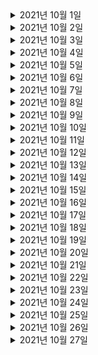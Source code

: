<details> <summary>2021년 10월 1일</summary>

## 회사 업무
- 오더 대기 상태로 변경 코드 분석
- [DDD] DDD START
  - Chapter 4 (90% -> 100%)
  - Chapter 6 (0% -> 100%)
  - Chapter 7 (0% -> 50%)

## 개인 공부
- [Spring] Cloud
  - Chapter3 (0% -> 10%) 

</details>

<details> <summary>2021년 10월 2일</summary>

## 회사 업무

## 개인 공부
- [Spring] Cloud
  - Chapter3 (10% -> 15%) 
- [공모전] Modak
  - Server: AI와의 통신을 위한 intro API 추가, m1전용 mysql 명령어 추가
  - AI: Django REST API에 실제 AI 동작 추가 

</details>

<details> <summary>2021년 10월 3일</summary>

## 회사 업무

## 개인 공부
- [공모전] Modak
  - 회의
    - 앞으로 해야될 일 정리
    - Flutter 업무 분배 
    - Server & AI 시연 및 진행 사항 보고 
  - Server
    - Firestore 연동 및 저장 테스트 
  - Flutter
    - 환경설정 세팅
    - DBRepository 코드리뷰
   

</details>

<details> <summary>2021년 10월 4일</summary>

## 회사 업무

## 개인 공부
- [공모전] Modak
  - Server
    - Firestore 연동 및 Camping 데이터 저장 api 추가
    - querydsl 세팅 
    - 지역별 검색을 위한 groups api 추가
    - 운영형태 검색을 위한 groups api 추가
    - 입자구분(환경) 검색을 위한 groups api 추가 
   

</details>

<details> <summary>2021년 10월 5일</summary>

## 회사 업무
- 오더 정보 변경 코드 분석
- [DDD] DDD START
  - Chapter 7 (50% -> 100%)

## 개인 공부
- [공모전] Modak
  - Server
    - camping 동적 검색 기능 및 페이징 기능 완성
    - groups api URI refactorying
   

</details>

<details> <summary>2021년 10월 6일</summary>

## 회사 업무
- 오더 정보 변경 코드 분석
- [DDD] DDD START
  - Chapter 8 (0% -> 80%)
- msa 스터디 참석
- [AWS] aws-class-youtube 
  - 세팅 완료 

## 개인 공부
- [공모전] Modak
  - Server
    - camping 동적 검색 기능 및 페이징 기능 완성
    - groups api URI refactorying
   

</details>



<details> <summary>2021년 10월 7일</summary>

## 회사 업무
- [DDD] DDD START
  - Chapter 8 (80% -> 100%)
- msa 스터디 참석
- 라스트마일 개발 Talk Talk 미팅 참석


## 개인 공부
   

</details>


<details> <summary>2021년 10월 8일</summary>

## 회사 업무
- [DDD] DDD START
  - Chapter 9 (0% -> 50%)
- [AWS] aws-class-youtube 
  - Chapter 1 (0% -> 100%)

## 개인 공부
- [공모전] Modak
  - Server
    - CampingImage DTO 추가 및 Camping과 연관관계 추가
   

</details>

<details> <summary>2021년 10월 9일</summary>

## 회사 업무

## 개인 공부
- [공모전] Modak
  - Server
    - Swagger 버그 수정
    - Camping 저장할때 Camping의 Image정보 같이 저장되도록 변경
    - Camping 조회 api request를 body에서 parameter로 변경
- [msa]
  - 초기 세팅 완료
   

</details>

<details> <summary>2021년 10월 10일</summary>

## 회사 업무

## 개인 공부
- [공모전] Modak
  - App(Flutter)
    - 검색 UI 기본틀 완성 및 Map 페이지와 연결
  - Server
    - Camping 조회 api에 description 필드 추가 
   
</details>


<details> <summary>2021년 10월 11일</summary>

## 회사 업무

## 개인 공부
- [공모전] Modak
  - App(Flutter)
    - 검색 UI 디자인 수정 및 API와 연동 완성 
  - Server
    - Camping 조회 api에 contentId로 검색할 수 있도록 파라미터 추가 
   
</details>

<details> <summary>2021년 10월 12일</summary>

## 회사 업무
- [DDD] DDD START
  - Chapter 9 (50% -> 100%)
- [AWS] aws-class-youtube 
  - Chapter 2 (0% -> 100%)
  - Chapter 3 (0% -> 100%)
- '오더 과적 및 배송 가이드 메시지 조회' 코드 분석


## 개인 공부
   
</details>


<details> <summary>2021년 10월 13일</summary>

## 회사 업무
- [DDD] DDD START
  - Chapter 10 (0% -> 40%)
- '관제화면 오더 리스트 엑셀 다운로드' 코드 분석
- redis 소개 참여


## 개인 공부
- [공모전] Modak
  - Server
    - request를 dto패키지 포함되게 변경
    - 유저의 정보로 좋아요한 camping들 리스트가 보여지는 User 조회 api 추가
    - 좋아요 기능을 위한 Good 애그리거트 생성 및 생성 api 추가
    - User객체 생성 및 생성 api 추가 
   
</details>


<details> <summary>2021년 10월 14일</summary>

## 회사 업무
- [DDD] DDD START
  - Chapter 10 (40% -> 70%)
- 메쉬톡데이
- [AWS] aws-class-youtube 
  - Chapter 4 (0% -> 100%)


## 개인 공부
- [공모전] Modak
  - Server
    - User 조회시 좋아요 없는 경우에 조회 안되는 버그 수정
    - Camping 조회시 environtment가 없는 경우에 조회 안되는 버그 수정 
   
</details>

<details> <summary>2021년 10월 15일</summary>

## 회사 업무
- [DDD] DDD START
  - Chapter 10 (70% -> 100%)
  - Chapter 11 (0% -> 50%)


## 개인 공부
   
</details>

<details> <summary>2021년 10월 16일</summary>

## 회사 업무


## 개인 공부
- [공모전] Modak
  - App(Flutter)
    - Map Page 마커 기능 추가, 들어올때 바로 현재 위치가 반영되게 기능 구현, 최종적으로 안쓰게되서, Camping Search Page가 메인에 보이도록 변경
    - Camping Search Page 일부 수정 작업
  - Server
    - Camping 조회 API에 name으로 검색하는 기능 추가
   
</details>

<details> <summary>2021년 10월 17일</summary>

## 회사 업무


## 개인 공부
- [공모전] Modak
  - App(Flutter)
    - Camping Search에서 검색한 내용을 CampingSearchResultPage에서 결과가 보여지도록 구성
  - Server
    - Camping 조회시 유저의 email값으로 각 캠핑들을 좋아요 눌렀는지에 대한 값, Thumbnail(대표이미지) 값, 좋아요 갯수 값 추가 
    - SWAGGER 설명 추가 
    - 이미 존재하는 '좋아요' 일 경우에는 저장 안되게 수정
    - '좋아요' 취소 기능 완성
    - '오늘의 캠핑 추천' 기능 추가 

   
</details>

<details> <summary>2021년 10월 18일</summary>

## 회사 업무
- [mysql] Real-MySQL
  - 세팅
- [DDD] DDD START
  - Chapter 11 (50% -> 100%)
- 위클리 미팅

## 개인 공부

   
</details>

<details> <summary>2021년 10월 19일</summary>

## 회사 업무
- [mysql] Real-MySQL
  - Chapter 2 (0% -> 100%)
- [AWS] aws-class-youtube 
  - Chapter 5 (0% -> 80%)
- 오더 생성 ~ 취소 테스트 진행
- Order 테이블(객체) 분석

## 개인 공부
- [공모전] Modak
  - App(Flutter)
    - (Camping Search Page) 버튼 누를 때 색이 변했다가 풀릴 수 있도록 구성, 각 필터마다 1개씩만 누를 수 있게 구성, Progress Bar 색 변경

   
</details>

<details> <summary>2021년 10월 20일</summary>

## 회사 업무
- [mysql] Real-MySQL
  - Chapter 3 (0% -> 5%)
- Order 테이블(객체) 분석
- PR 2개 분석

## 개인 공부
- [공모전] Modak
  - App(Flutter)
    - (Camping Search) 필터 버튼 누른것에 대해서 API로 전달함으로써 동적 검색 기능 완성

   
</details>

<details> <summary>2021년 10월 21일</summary>

## 회사 업무
- [mysql] Real-MySQL
  - Chapter 3 (5% -> 10%)
- Order 테이블(객체) 분석
- 라스트마일 개발 Talk 참여

## 개인 공부
- [공모전] Modak
  - Server
    - (Camping) 캠핑 검색할 때 필터 값 여러개 지정할 수 있도록 구성 
    - (Camping) 기존 캠핑 함수 리팩토링

   
</details>

<details> <summary>2021년 10월 22일</summary>

## 회사 업무
- "B마트 접수오더가 n건이상 발생시 슬랙알림" - 지라 스토리 생성 및 부작업 생성
- "B마트 접수오더가 n건이상 발생시 슬랙알림" - 5분마다 스케줄러 동작 코드 추가, 오더 건수 조회 QueryDSL 작성

## 개인 공부
- [공모전] Modak
  - Server
    - (Camping) 필터 여러개로 검색하는 기능에 name도 검색할 수 있도록 구성
    - (Camping) 필터 제대로 안되던 버그 수정 
  - App(Flutter)
    - (Camping Search) 필터값 여러개로 검색하는 기능 완성

   
</details>

<details> <summary>2021년 10월 23일</summary>

## 회사 업무

## 개인 공부
- [공모전] Modak
  - App(Flutter)
    - (MatchingPage) 디자인 다듬기
    - (DashBoardPage) 디자인 다듬기
    - 전체 페이지에서 색상이 하드코딩 되어 있는 부분을 MainColor를 참조하도록 변경
    - 새로운 폰트 적용 

   
</details>

<details> <summary>2021년 10월 24일</summary>

## 회사 업무

## 개인 공부
- [공모전] Modak
  - App(Flutter)
    - 디자인 다듬기
  - AI
    - Dockerfile과 requirments를 ubuntu에 맞춰서 작업
    - ai 서버 실행 방법 설명 추가
  - Server
    - ncp 서버 세팅, modak-server 배포

   
</details>

<details> <summary>2021년 10월 25일</summary>

## 회사 업무
- "B마트 접수오더가 n건이상 발생시 슬랙알림" 
  - 5분마다 스케줄러 동작 코드 검토
  - 오더 건수 조회 QueryDSL 검토
  - 신규 slack 채널 생성 및 web hook 발급 

## 개인 공부
- [공모전] Modak
  - App(Flutter)
    - (DashBoardPage) 디자인 다듬기

   
</details>

<details> <summary>2021년 10월 26일</summary>

## 회사 업무
- "B마트 접수오더가 n건이상 발생시 슬랙알림" 
  - Slack 알림 코드 작성
- 배송서비스서버거왕의 행차 참석
- 1:1 캐주얼 미팅 참석  

## 개인 공부
- [공모전] Modak
  - App(Flutter)
    - (CampingSearchPage) 다른 페이지로 이동했을 때 재 로딩 안되던 버그 수정, 더보기 버튼 및 접기 버튼 기능 추가 
    - (CampingSearchResultPage) 다른 페이지로 이동했을 때 재 로딩 안되던 버그 수정
    - (DashBoardPage) 디자인 다듬기 

   
</details>

<details> <summary>2021년 10월 27일</summary>

## 회사 업무
- "B마트 접수오더가 n건이상 발생시 슬랙알림" 
  - DBA 쿼리 검수 요청
- "AWS Dev Workshop" 참석

## 개인 공부
- [공모전] Modak
  - AI
    - 전체 Camping embedding을 json으로 저장하는 API추가
    - 개별 Camping embedding을 json으로 저장하는 API추가
    - Camping을 추천하는 API추가
    - Camping을 추천할 때 embedding json을 활용함으로써 gpu없이도 AI가 돌아 갈 수 있도록 성능 최적화

   
</details>